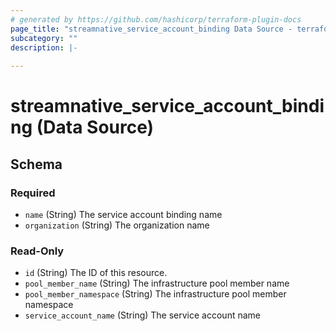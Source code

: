 ```yaml
---
# generated by https://github.com/hashicorp/terraform-plugin-docs
page_title: "streamnative_service_account_binding Data Source - terraform-provider-streamnative"
subcategory: ""
description: |-
  
---
```


# streamnative_service_account_binding (Data Source)





<!-- schema generated by tfplugindocs -->
## Schema

### Required

- `name` (String) The service account binding name
- `organization` (String) The organization name

### Read-Only

- `id` (String) The ID of this resource.
- `pool_member_name` (String) The infrastructure pool member name
- `pool_member_namespace` (String) The infrastructure pool member namespace
- `service_account_name` (String) The service account name
